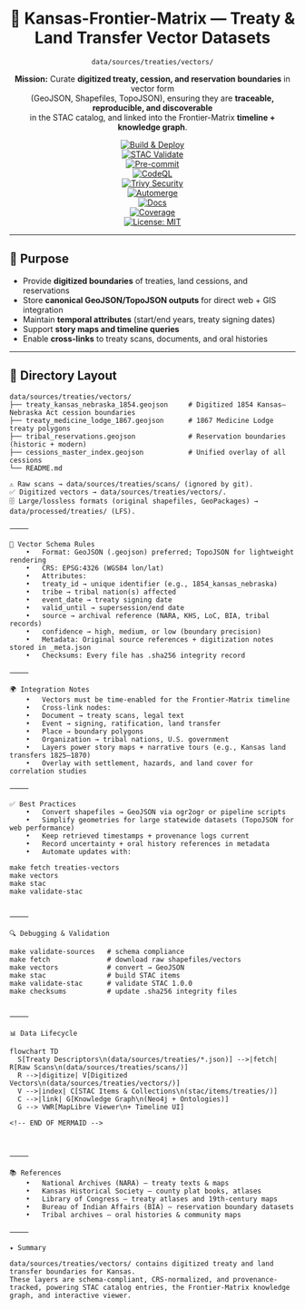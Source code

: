 <div align="center">

# 🧩 Kansas-Frontier-Matrix — Treaty & Land Transfer Vector Datasets  
`data/sources/treaties/vectors/`

**Mission:** Curate **digitized treaty, cession, and reservation boundaries** in vector form  
(GeoJSON, Shapefiles, TopoJSON), ensuring they are **traceable, reproducible, and discoverable**  
in the STAC catalog, and linked into the Frontier-Matrix **timeline + knowledge graph**.  

[![Build & Deploy](https://github.com/bartytime4life/Kansas-Frontier-Matrix/actions/workflows/site.yml/badge.svg)](../../../../.github/workflows/site.yml)  
[![STAC Validate](https://github.com/bartytime4life/Kansas-Frontier-Matrix/actions/workflows/stac-validate.yml/badge.svg)](../../../../.github/workflows/stac-validate.yml)  
[![Pre-commit](https://github.com/bartytime4life/Kansas-Frontier-Matrix/actions/workflows/pre-commit.yml/badge.svg)](../../../../.pre-commit-config.yaml)  
[![CodeQL](https://github.com/bartytime4life/Kansas-Frontier-Matrix/actions/workflows/codeql.yml/badge.svg)](../../../../.github/workflows/codeql.yml)  
[![Trivy Security](https://github.com/bartytime4life/Kansas-Frontier-Matrix/actions/workflows/trivy.yml/badge.svg)](../../../../.github/workflows/trivy.yml)  
[![Automerge](https://github.com/bartytime4life/Kansas-Frontier-Matrix/actions/workflows/automerge.yml/badge.svg)](../../../../.github/workflows/automerge.yml)  
[![Docs](https://github.com/bartytime4life/Kansas-Frontier-Matrix/actions/workflows/docs.yml/badge.svg)](../../../../.github/workflows/docs.yml)  
[![Coverage](https://img.shields.io/codecov/c/github/bartytime4life/Kansas-Frontier-Matrix)](https://app.codecov.io/gh/bartytime4life/Kansas-Frontier-Matrix)  
[![License: MIT](https://img.shields.io/badge/License-MIT-green.svg)](../../../../LICENSE)  

</div>

---

## 🎯 Purpose

- Provide **digitized boundaries** of treaties, land cessions, and reservations  
- Store **canonical GeoJSON/TopoJSON outputs** for direct web + GIS integration  
- Maintain **temporal attributes** (start/end years, treaty signing dates)  
- Support **story maps and timeline queries**  
- Enable **cross-links** to treaty scans, documents, and oral histories  

---

## 📂 Directory Layout

```text
data/sources/treaties/vectors/
├── treaty_kansas_nebraska_1854.geojson     # Digitized 1854 Kansas–Nebraska Act cession boundaries
├── treaty_medicine_lodge_1867.geojson      # 1867 Medicine Lodge treaty polygons
├── tribal_reservations.geojson             # Reservation boundaries (historic + modern)
├── cessions_master_index.geojson           # Unified overlay of all cessions
└── README.md

⚠️ Raw scans → data/sources/treaties/scans/ (ignored by git).
✅ Digitized vectors → data/sources/treaties/vectors/.
🗄️ Large/lossless formats (original shapefiles, GeoPackages) → data/processed/treaties/ (LFS).

⸻

🧭 Vector Schema Rules
	•	Format: GeoJSON (.geojson) preferred; TopoJSON for lightweight rendering
	•	CRS: EPSG:4326 (WGS84 lon/lat)
	•	Attributes:
	•	treaty_id → unique identifier (e.g., 1854_kansas_nebraska)
	•	tribe → tribal nation(s) affected
	•	event_date → treaty signing date
	•	valid_until → supersession/end date
	•	source → archival reference (NARA, KHS, LoC, BIA, tribal records)
	•	confidence → high, medium, or low (boundary precision)
	•	Metadata: Original source references + digitization notes stored in _meta.json
	•	Checksums: Every file has .sha256 integrity record

⸻

🌍 Integration Notes
	•	Vectors must be time-enabled for the Frontier-Matrix timeline
	•	Cross-link nodes:
	•	Document → treaty scans, legal text
	•	Event → signing, ratification, land transfer
	•	Place → boundary polygons
	•	Organization → tribal nations, U.S. government
	•	Layers power story maps + narrative tours (e.g., Kansas land transfers 1825–1870)
	•	Overlay with settlement, hazards, and land cover for correlation studies

⸻

✅ Best Practices
	•	Convert shapefiles → GeoJSON via ogr2ogr or pipeline scripts
	•	Simplify geometries for large statewide datasets (TopoJSON for web performance)
	•	Keep retrieved timestamps + provenance logs current
	•	Record uncertainty + oral history references in metadata
	•	Automate updates with:

make fetch treaties-vectors
make vectors
make stac
make validate-stac


⸻

🔍 Debugging & Validation

make validate-sources   # schema compliance
make fetch              # download raw shapefiles/vectors
make vectors            # convert → GeoJSON
make stac               # build STAC items
make validate-stac      # validate STAC 1.0.0
make checksums          # update .sha256 integrity files


⸻

📊 Data Lifecycle

flowchart TD
  S[Treaty Descriptors\n(data/sources/treaties/*.json)] -->|fetch| R[Raw Scans\n(data/sources/treaties/scans/)]
  R -->|digitize| V[Digitized Vectors\n(data/sources/treaties/vectors/)]
  V -->|index| C[STAC Items & Collections\n(stac/items/treaties/)]
  C -->|link| G[Knowledge Graph\n(Neo4j + Ontologies)]
  G --> VWR[MapLibre Viewer\n+ Timeline UI]

<!-- END OF MERMAID -->



⸻

📚 References
	•	National Archives (NARA) — treaty texts & maps
	•	Kansas Historical Society — county plat books, atlases
	•	Library of Congress — treaty atlases and 19th-century maps
	•	Bureau of Indian Affairs (BIA) — reservation boundary datasets
	•	Tribal archives — oral histories & community maps

⸻

✦ Summary

data/sources/treaties/vectors/ contains digitized treaty and land transfer boundaries for Kansas.
These layers are schema-compliant, CRS-normalized, and provenance-tracked, powering STAC catalog entries, the Frontier-Matrix knowledge graph, and interactive viewer.